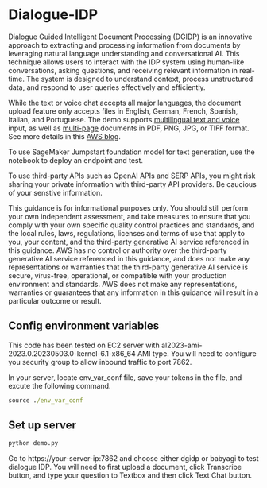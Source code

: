 # Dialogue-IDP

Dialogue Guided Intelligent Document Processing (DGIDP) is an innovative approach to extracting and processing information from documents by leveraging natural language understanding and conversational AI. This technique allows users to interact with the IDP system using human-like conversations, asking questions, and receiving relevant information in real-time. The system is designed to understand context, process unstructured data, and respond to user queries effectively and efficiently.</p> <p>While the text or voice chat accepts all major languages, the document upload feature only accepts files in English, German, French, Spanish, Italian, and Portuguese. The demo supports <u>multilingual text and voice</u> input, as well as <u>multi-page</u> documents in PDF, PNG, JPG, or TIFF format. See more details in this [AWS blog](https://aws.amazon.com/blogs/machine-learning/dialogue-guided-intelligent-document-processing-with-foundation-models-on-amazon-sagemaker-jumpstart/).

<p>To use SageMaker Jumpstart foundation model for text generation, use the notebook to deploy an endpoint and test.</p>

<p>To use third-party APIs such as OpenAI APIs and SERP APIs, you might risk sharing your private information with third-party API providers. Be caucious of your senstive information.</p>
<p>This guidance is for informational purposes only.  You should still perform your own independent assessment, and take measures to ensure that you comply with your own specific quality control practices and standards, and the local rules, laws, regulations, licenses and terms of use that apply to you, your content, and the third-party generative AI service referenced in this guidance.  AWS has no control or authority over the third-party generative AI service referenced in this guidance, and does not make any representations or warranties that the third-party generative AI service is secure, virus-free, operational, or compatible with your production environment and standards. AWS does not make any representations, warranties or guarantees that any information in this guidance will result in a particular outcome or result.</p>

## Config environment variables
<p>This code has been tested on EC2 server with al2023-ami-2023.0.20230503.0-kernel-6.1-x86_64 AMI type. You will need to configure you security group to allow inbound traffic to port 7862.</p>

<p>In your server, locate env_var_conf file, save your tokens in the file, and excute the following command.</p>

```bat
source ./env_var_conf
```

## Set up server
```Python
python demo.py
```
Go to https://your-server-ip:7862 and choose either dgidp or babyagi to test dialogue IDP. You will need to first upload a document, click Transcribe button, and type your question to Textbox and then click Text Chat button.


